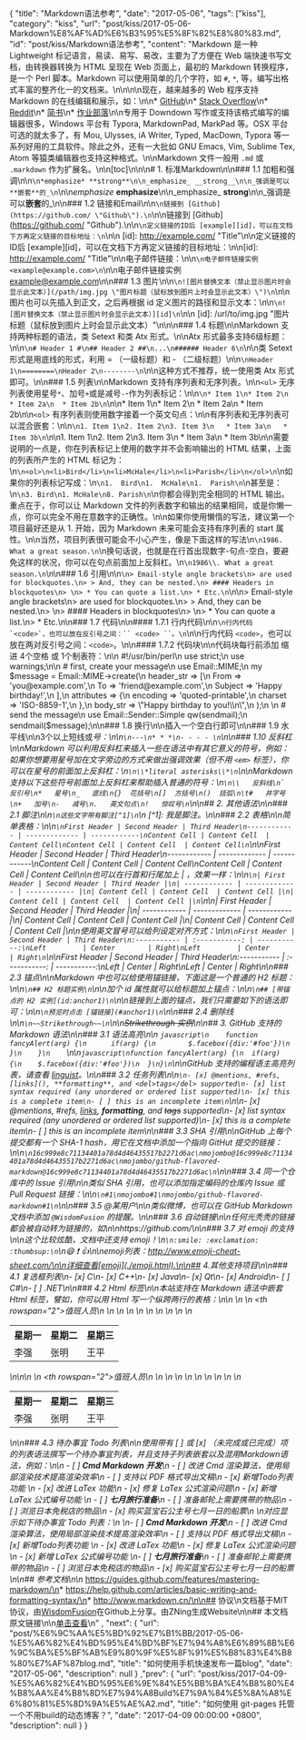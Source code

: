 {
    "title": "Markdown语法参考",
    "date": "2017-05-06",
    "tags": ["kiss"],
    "category": "kiss",
    "url": "post/kiss/2017-05-06-Markdown%E8%AF%AD%E6%B3%95%E5%8F%82%E8%80%83.md",
    "id": "post/kiss/Markdown语法参考",
    "content": "Markdown 是一种 Lightweight 标记语言，易读、易写、易改，主要为了方便在 Web 端快速书写文档，由转换器转换为 HTML 呈现在 Web 页面上，最初的 Markdown 转换程序，是一个 Perl 脚本。Markdown 可以使用简单的几个字符，如 `#`, `*`, 等，编写出格式丰富的整齐化一的文档来。\n\n<!--more-->\n\n现在，越来越多的 Web 程序支持 Markdown 的在线编辑和展示，如：\n\n* [GitHub](https://github.com/)\n* [Stack Overflow](http://stackoverflow.com/)\n* [Reddit](https://www.reddit.com/)\n* [简书](http://www.jianshu.com/)\n* [作业部落](https://www.zybuluo.com/)\n\n专用于 Downdown 写作或支持该格式编写的编辑器很多，Windows 平台有 Typora, MarkdownPad, MarkPad 等。OSX 平台可选的就太多了，有 Mou, Ulysses, iA Writer, Typed, MacDown, Typora 等一系列好用的工具软件。除此之外，还有一大批如 GNU Emacs, Vim, Sublime Tex, Atom 等猿类编辑器也支持这种格式。\n\nMarkdown 文件一般用 `.md` 或 `.markdown` 作为扩展名。\n\n[toc]\n\n\n# 1. 标准Markdown\n\n### 1.1 加粗和强调\n\n```\n*emphasize* **strong**\n\n_emphasize_ __strong__\n\n_强调是可以**嵌套**的_\n```\n\n*emphasize* **emphasize**\n\n_emphasize_ __strong__\n\n_强调是可以**嵌套**的_\n\n### 1.2 链接和Email\n\n```\n链接到 [Github](https://github.com/ \"Github\").\n```\n\n链接到 [Github](https://github.com/ \"Github\").\n\n```\n定义链接的ID后 [example][id]，可以在文档下方再定义链接的目标地址：\n```\n\n    [id]: http://example.com/  \"Title\"\n\n定义链接的ID后 [example][id]，可以在文档下方再定义链接的目标地址：\n\n[id]: http://example.com/  \"Title\"\n\n电子邮件链接：\n\n```\n电子邮件链接实例 <example@example.com>\n```\n\n电子邮件链接实例 <example@example.com>\n\n### 1.3 图片\n\n```\n![图片替换文本（禁止显示图片时会显示此文本）](/path/img.jpg \"图片标题（鼠标放到图片上时会显示此文本）\")\n```\n\n图片也可以先插入到正文，之后再根据 id 定义图片的路径和显示文本：\n\n```\n![图片替换文本（禁止显示图片时会显示此文本）][id]\n```\n\n    [id]: /url/to/img.jpg \"图片标题（鼠标放到图片上时会显示此文本）\"\n\n\n### 1.4 标题\n\nMarkdown 支持两种标题的语法，类 Setext 和类 Atx 形式。\n\nAtx 形式最多支持6级标题：\n\n```\n# Header 1 #\n## Header 2 ##\n...\n###### Header 6\n```\n\n类 Setext 形式是用底线的形式，利用 = （一级标题）和 - （二级标题）\n\n```\nHeader 1\n========\nHeader 2\n--------\n```\n\n这种方式不推荐，统一使用类 Atx 形式即可。\n\n### 1.5 列表\n\nMarkdown 支持有序列表和无序列表。\n\n`<ul>` 无序列表使用星号`*`、加号`+`或是减号`-`-作为列表标记：\n\n```\n* Item 1\n* Item 2\n  * Item 2a\n  * Item 2b\n```\n\n* Item 1\n* Item 2\n  * Item 2a\n  * Item 2b\n\n`<ol>` 有序列表则使用数字接着一个英文句点：\n\n有序列表和无序列表可以混合嵌套：\n\n```\n1. Item 1\n2. Item 2\n3. Item 3\n   * Item 3a\n   * Item 3b\n```\n\n1. Item 1\n2. Item 2\n3. Item 3\n   * Item 3a\n   * Item 3b\n\n需要说明的一点是，你在列表标记上使用的数字并不会影响输出的 HTML 结果，上面的列表所产生的 HTML 标记为：\n```\n<ol>\n<li>Bird</li>\n<li>McHale</li>\n<li>Parish</li>\n</ol>\n```\n如果你的列表标记写成：\n```\n1.  Bird\n1.  McHale\n1.  Parish\n```\n甚至是：\n```\n3. Bird\n1. McHale\n8. Parish\n```\n你都会得到完全相同的 HTML 输出。重点在于，你可以让 Markdown 文件的列表数字和输出的结果相同，或是你懒一点，你可以完全不用在意数字的正确性。\n\n如果你使用懒惰的写法，建议第一个项目最好还是从 1. 开始，因为 Markdown 未来可能会支持有序列表的 start 属性。\n\n当然，项目列表很可能会不小心产生，像是下面这样的写法\n```\n1986. What a great season.\n```\n换句话说，也就是在行首出现数字-句点-空白，要避免这样的状况，你可以在句点前面加上反斜杠。\n```\n1986\\. What a great season.\n```\n\n### 1.6 引用\n\n```\n> Email-style angle brackets\n> are used for blockquotes.\n> > And, they can be nested.\n> #### Headers in blockquotes\n> \n> * You can quote a list.\n> * Etc.\n```\n\n> Email-style angle brackets\n> are used for blockquotes.\n> > And, they can be nested.\n> \n> #### Headers in blockquotes\n> \n> * You can quote a list.\n> * Etc.\n\n### 1.7 代码\n\n#### 1.7.1 行内代码\n\n```\n行内代码 `<code>`，也可以放在反引号之间：`` <code> ``。\n```\n\n行内代码 `<code>`，也可以放在两对反引号之间：`` <code> ``。\n\n#### 1.7.2 代码块\n\n代码块每行前添加 缩进 4个空格 或 1个制表符：\n\n    #!/usr/bin/perl\n    use strict;\n    use warnings;\n\n    # first, create your message\n    use Email::MIME;\n    my $message = Email::MIME->create(\n      header_str => [\n        From    => 'you@example.com',\n        To      => 'friend@example.com',\n        Subject => 'Happy birthday!',\n      ],\n      attributes => {\n        encoding => 'quoted-printable',\n        charset  => 'ISO-8859-1',\n      },\n      body_str => \"Happy birthday to you!\\n\",\n    );\n    \n    # send the message\n    use Email::Sender::Simple qw(sendmail);\n    sendmail($message);\n\n### 1.8 换行\n\n插入一个空白行即可\n\n### 1.9 水平线\n\n3个以上短线或*号：\n\n```\n---\n* * *\n- - - - \n```\n\n### 1.10 反斜杠\n\nMarkdown 可以利用反斜杠来插入一些在语法中有其它意义的符号，例如：如果你想要用星号加在文字旁边的方式来做出强调效果（但不用 `<em>` 标签），你可以在星号的前面加上反斜杠：\n```\n\\*literal asterisks\\*\n```\n\nMarkdown 支持以下这些符号前面加上反斜杠来帮助插入普通的符号：\n```\n\\   反斜线\n`   反引号\n*   星号\n_   底线\n{}  花括号\n[]  方括号\n()  括弧\n\t#   井字号\n+   加号\n-   减号\n.   英文句点\n!   惊叹号\n```\n\n## 2. 其他语法\n\n### 2.1 脚注\n\n```\n这些文字带有脚注[^1]\n```\n    [^1]: 我是脚注。\n\n### 2.2 表格\n\n简单表格：\n\n```\nFirst Header | Second Header | Third Header\n------------ | ------------- | ------------\nContent Cell | Content Cell  | Content Cell\nContent Cell | Content Cell  | Content Cell\n```\n\nFirst Header | Second Header | Third Header\n------------ | ------------- | ------------\nContent Cell | Content Cell  | Content Cell\nContent Cell | Content Cell  | Content Cell\n\n也可以在行首和行尾加上 | ，效果一样：\n\n```\n| First Header | Second Header | Third Header |\n| ------------ | ------------- | ------------ |\n| Content Cell | Content Cell  | Content Cell |\n| Content Cell | Content Cell  | Content Cell |\n```\n\n| First Header | Second Header | Third Header |\n| ------------ | ------------- | ------------ |\n| Content Cell | Content Cell  | Content Cell |\n| Content Cell | Content Cell  | Content Cell |\n\n使用英文冒号可以给列设定对齐方式：\n\n```\nFirst Header | Second Header | Third Header\n:----------- | :-----------: | -----------:\nLeft         | Center        | Right\nLeft         | Center        | Right\n```\n\nFirst Header | Second Header | Third Header\n:----------- | :-----------: | -----------:\nLeft         | Center        | Right\nLeft         | Center        | Right\n\n### 2.3 锚点\n\nMarkdown 中也可以给使用锚链接，下面这是一个普通的 H2 标题：\n\n```\n## H2 标题实例\n```\n\n加个 id 属性就可以给标题加上锚点：\n\n```\n## [带锚点的 H2 实例](id:anchor1)\n```\n\n链接到上面的锚点，我们只需要如下的语法即可：\n\n```\n预览时点击 [锚链接](#anchor1)\n```\n\n### 2.4 删除线\n\n```\n~~Strikethrough~~\n```\n\n~~Strikethrough 实例~~\n\n## 3. GitHub 支持的 Markdown 语法\n\n### 3.1 语法高亮\n\n    ```javascript\n    function fancyAlert(arg) {\n      if(arg) {\n        $.facebox({div:'#foo'})\n      }\n    }\n    ```\n\n```javascript\nfunction fancyAlert(arg) {\n  if(arg) {\n    $.facebox({div:'#foo'})\n  }\n}\n```\n\nGitHub 支持的编程语主高亮列表，请查看 [linguist](https://github.com/github/linguist/blob/master/lib/linguist/languages.yml)。\n\n### 3.2 任务列表\n\n```\n- [x] @mentions, #refs, [links](), **formatting**, and <del>tags</del> supported\n- [x] list syntax required (any unordered or ordered list supported)\n- [x] this is a complete item\n- [ ] this is an incomplete item\n```\n\n- [x] @mentions, #refs, [links](), **formatting**, and <del>tags</del> supported\n- [x] list syntax required (any unordered or ordered list supported)\n- [x] this is a complete item\n- [ ] this is an incomplete item\n\n### 3.3 SHA 引用\n\nGitHub 上每个提交都有一个 SHA-1 hash，用它在文档中添加一个指向 GitHut 提交的链接：\n\n```\n16c999e8c71134401a78d4d46435517b2271d6ac\nmojombo@16c999e8c71134401a78d4d46435517b2271d6ac\nmojombo/github-flavored-markdown@16c999e8c71134401a78d4d46435517b2271d6ac\n```\n\n### 3.4 同一个仓库中的 Issue 引用\n\n类似 SHA 引用，也可以添加指定编码的仓库内 Issue 或 Pull Request 链接：\n\n```\n#1\nmojombo#1\nmojombo/github-flavored-markdown#1\n```\n\n### 3.5 @某用户\n\n类似微博，也可以在 GitHub Markdown 文档中添加 `@WisdomFusion` 的提醒。\n\n### 3.6 自动链接\n\n任何光秃秃的链接都会被自动转为链接的，如\n\nhttps://github.com/\n\n### 3.7 对 emoji 的支持\n\n这个比较炫酷，文档中还支持 emoji！\n```\n:smile: :exclamation: :thumbsup:\n```\n:smile: :exclamation: :thumbsup:\n\nemoji列表：http://www.emoji-cheat-sheet.com/\n\n详细查看[emoji](./emoji.html).\n\n## 4.其他支持项目\n\n### 4.1 复选框列表\n- [x] C\n- [x] C++\n- [x] Java\n- [x] Qt\n- [x] Android\n- [ ] C#\n- [ ] .NET\n\n### 4.2 Html 标签\n\n本站支持在 Markdown 语法中嵌套 Html 标签，譬如，你可以用 Html 写一个纵跨两行的表格：\n\n    <table>\n        <tr>\n            <th rowspan=\"2\">值班人员</th>\n            <th>星期一</th>\n            <th>星期二</th>\n            <th>星期三</th>\n        </tr>\n        <tr>\n            <td>李强</td>\n            <td>张明</td>\n            <td>王平</td>\n        </tr>\n    </table>\n\n<table>\n    <tr>\n        <th rowspan=\"2\">值班人员</th>\n        <th>星期一</th>\n        <th>星期二</th>\n        <th>星期三</th>\n    </tr>\n    <tr>\n        <td>李强</td>\n        <td>张明</td>\n        <td>王平</td>\n    </tr>\n</table>\n\n### 4.3 待办事宜 Todo 列表\n\n使用带有 [ ] 或 [x] （未完成或已完成）项的列表语法撰写一个待办事宜列表，并且支持子列表嵌套以及混用Markdown语法，例如：\n\n    - [ ] **Cmd Markdown 开发**\n        - [ ] 改进 Cmd 渲染算法，使用局部渲染技术提高渲染效率\n        - [ ] 支持以 PDF 格式导出文稿\n        - [x] 新增Todo列表功能 \n        - [x] 改进 LaTex 功能\n            - [x] 修复 LaTex 公式渲染问题\n            - [x] 新增 LaTex 公式编号功能 \n    - [ ] **七月旅行准备**\n        - [ ] 准备邮轮上需要携带的物品\n        - [ ] 浏览日本免税店的物品\n        - [x] 购买蓝宝石公主号七月一日的船票\n        \n对应显示如下待办事宜 Todo 列表：\n        \n- [ ] **Cmd Markdown 开发**\n    - [ ] 改进 Cmd 渲染算法，使用局部渲染技术提高渲染效率\n    - [ ] 支持以 PDF 格式导出文稿\n    - [x] 新增Todo列表功能 \n    - [x] 改进 LaTex 功能\n        - [x] 修复 LaTex 公式渲染问题\n        - [x] 新增 LaTex 公式编号功能 \n- [ ] **七月旅行准备**\n    - [ ] 准备邮轮上需要携带的物品\n    - [ ] 浏览日本免税店的物品\n    - [x] 购买蓝宝石公主号七月一日的船票\n\n## 参考文档\n\n* https://guides.github.com/features/mastering-markdown/\n* https://help.github.com/articles/basic-writing-and-formatting-syntax/\n* http://www.markdown.cn/\n\n## 协议\n文档基于MIT协议，由[WisdomFusion](https://github.com/WisdomFusion/markdown-reference)在Github上分享。由ZNing生成Website\n\n## 本文档原文链接\n\n[单击查看](https://git.zning.net.cn/zning/mdman/src/gh-pages/Markdown语法参考.md)\n"
    , "next": {
        "url": "post/%E6%9C%AA%E5%BD%92%E7%B1%BB/2017-05-06-%E5%A6%82%E4%BD%95%E4%BD%BF%E7%94%A8%E6%89%8B%E6%9C%BA%E5%BF%AB%E9%80%9F%E5%8F%91%E5%B8%83%E4%B8%80%E7%AF%87blog.md",
        "title": "如何使用手机快速发布一篇blog",
        "date": "2017-05-06",
        "description": null
    }
    ,"prev": {
        "url": "post/kiss/2017-04-09-%E5%A6%82%E4%BD%95%E6%9E%84%E5%BB%BA%E4%B8%80%E4%B8%AA%E4%B8%8D%E7%94%A8Build%E7%9A%84%E5%8A%A8%E6%80%81%E5%8D%9A%E5%AE%A2.md",
        "title": "如何使用 git-pages 托管一个不用build的动态博客？",
        "date": "2017-04-09 00:00:00 +0800",
        "description": null
    }
}